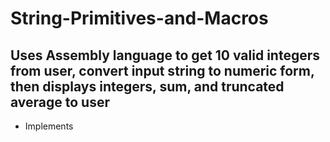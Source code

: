# String-Primitives-and-Macros


## Uses Assembly language to get 10 valid integers from user, convert input string to numeric form, then displays integers, sum, and truncated average to user

- Implements 
